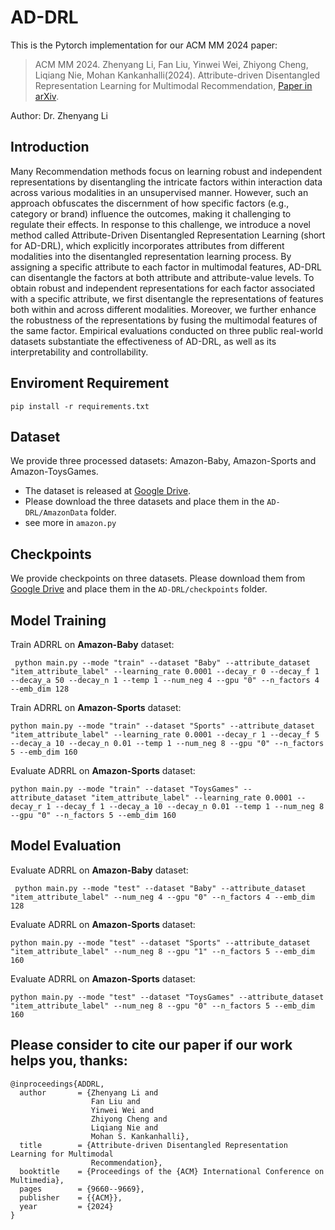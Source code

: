 # AD-DRL

This is the Pytorch implementation for our ACM MM 2024 paper:

>ACM MM 2024. Zhenyang Li, Fan Liu, Yinwei Wei, Zhiyong Cheng, Liqiang Nie, Mohan Kankanhalli(2024). Attribute-driven Disentangled Representation Learning for Multimodal Recommendation, [Paper in arXiv](https://arxiv.org/abs/2312.14433).

Author: Dr. Zhenyang Li 

## Introduction

Many Recommendation methods focus on learning robust and independent representations by disentangling the intricate factors within interaction data across various modalities in an unsupervised manner. However, such an approach obfuscates the discernment of how specific factors (e.g., category or brand) influence the outcomes, making it challenging to regulate their effects. In response to this challenge, we introduce a novel method called Attribute-Driven Disentangled Representation Learning (short for AD-DRL), which explicitly incorporates attributes from different modalities into the disentangled representation learning process. By assigning a specific attribute to each factor in multimodal features, AD-DRL can disentangle the factors at both attribute and attribute-value levels. To obtain robust and independent representations for each factor associated with a specific attribute, we first disentangle the representations of features both within and across different modalities. Moreover, we further enhance the robustness of the representations by fusing the multimodal features of the same factor. Empirical evaluations conducted on three public real-world datasets substantiate the effectiveness of AD-DRL, as well as its interpretability and controllability.


## Enviroment Requirement

`pip install -r requirements.txt`


## Dataset

We provide three processed datasets: Amazon-Baby, Amazon-Sports and Amazon-ToysGames.

* The dataset is released at [Google Drive](https://drive.google.com/drive/folders/18LRHDZhcX2KYJ-f_ThZdQgRmKls8WvUH?usp=sharing).
* Please download the three datasets and place them in the `AD-DRL/AmazonData` folder.
* see more in `amazon.py`

## Checkpoints

We provide checkpoints on three datasets. Please download them from [Google Drive](https://drive.google.com/drive/folders/11JM0Iw3dsy_vUAVGKjMgqyA6VJCtNhmi?usp=sharing) and place them in the `AD-DRL/checkpoints` folder.

## Model Training

Train ADRRL on **Amazon-Baby** dataset:

` python main.py --mode "train" --dataset "Baby" --attribute_dataset "item_attribute_label" --learning_rate 0.0001 --decay_r 0 --decay_f 1 --decay_a 50 --decay_n 1 --temp 1 --num_neg 4 --gpu "0" --n_factors 4 --emb_dim 128`

Train ADRRL on **Amazon-Sports** dataset:

`python main.py --mode "train" --dataset "Sports" --attribute_dataset "item_attribute_label" --learning_rate 0.0001 --decay_r 1 --decay_f 5 --decay_a 10 --decay_n 0.01 --temp 1 --num_neg 8 --gpu "0" --n_factors 5 --emb_dim 160`

Evaluate ADRRL on **Amazon-Sports** dataset:

`python main.py --mode "train" --dataset "ToysGames" --attribute_dataset "item_attribute_label" --learning_rate 0.0001 --decay_r 1 --decay_f 1 --decay_a 10 --decay_n 0.01 --temp 1 --num_neg 8 --gpu "0" --n_factors 5 --emb_dim 160`

## Model Evaluation

Evaluate ADRRL on **Amazon-Baby** dataset:

` python main.py --mode "test" --dataset "Baby" --attribute_dataset "item_attribute_label" --num_neg 4 --gpu "0" --n_factors 4 --emb_dim 128`

Evaluate ADRRL on **Amazon-Sports** dataset:

`python main.py --mode "test" --dataset "Sports" --attribute_dataset "item_attribute_label" --num_neg 8 --gpu "1" --n_factors 5 --emb_dim 160`

Evaluate ADRRL on **Amazon-Sports** dataset:

`python main.py --mode "test" --dataset "ToysGames" --attribute_dataset "item_attribute_label" --num_neg 8 --gpu "0" --n_factors 5 --emb_dim 160`

## Please consider to cite our paper if our work helps you, thanks:
```
@inproceedings{ADDRL,
  author       = {Zhenyang Li and
                  Fan Liu and
                  Yinwei Wei and
                  Zhiyong Cheng and
                  Liqiang Nie and
                  Mohan S. Kankanhalli},
  title        = {Attribute-driven Disentangled Representation Learning for Multimodal
                  Recommendation},
  booktitle    = {Proceedings of the {ACM} International Conference on Multimedia},
  pages        = {9660--9669},
  publisher    = {{ACM}},
  year         = {2024}
}
```